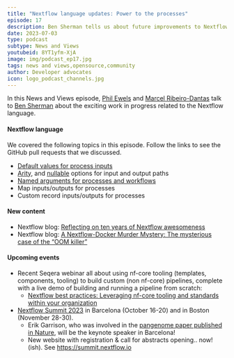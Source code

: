 ```yaml
---
title: "Nextflow language updates: Power to the processes"
episode: 17
description: Ben Sherman tells us about future improvements to Nextflow syntax for processes.
date: 2023-07-03
type: podcast
subtype: News and Views
youtubeid: 8YT1yfm-XjA
image: img/podcast_ep17.jpg
tags: news and views,opensource,community
author: Developer advocates
icon: logo_podcast_channels.jpg
---
```


In this News and Views episode, [Phil Ewels](https://twitter.com/tallphil) and [Marcel Ribeiro-Dantas](https://twitter.com/mribeirodantas) talk to [Ben Sherman](https://github.com/bentsherman) about the exciting work in progress related to the Nextflow language.

<!-- end-archive-description -->

#### Nextflow language

We covered the following topics in this episode. Follow the links to see the GitHub pull requests that we discussed.

* [Default values for process inputs](https://github.com/nextflow-io/nextflow/pull/3687)
* [Arity](https://github.com/nextflow-io/nextflow/pull/3706), and [nullable](https://github.com/nextflow-io/nextflow/pull/2893) options for input and output paths
* [Named arguments for processes and workflows](https://github.com/nextflow-io/nextflow/pull/3712)
* Map inputs/outputs for processes
* Custom record inputs/outputs for processes

#### New content

* Nextflow blog: [Reflecting on ten years of Nextflow awesomeness](https://nextflow.io/blog/2023/reflecting-on-ten-years-of-nextflow-awesomeness.html)
* Nextflow blog: [A Nextflow-Docker Murder Mystery: The mysterious case of the “OOM killer”](https://nextflow.io/blog/2023/a-nextflow-docker-murder-mystery-the-mysterious-case-of-the-oom-killer.html)

#### Upcoming events

* Recent Seqera webinar all about using nf-core tooling (templates, components, tooling) to build custom (non nf-core) pipelines, complete with a live demo of building and running a pipeline from scratch:
    * [Nextflow best practices: Leveraging nf-core tooling and standards within your organization](https://seqera.io/webinar-nextflow-nf-core/?utm_campaign=Webinar%20nf-core%20standards%20June%202023&utm_source=podcast&utm_medium=social&utm_content=phil)
* [Nextflow Summit 2023](https://summit.nextflow.io/) in Barcelona (October 16-20) and in Boston (November 28-30).
    * Erik Garrison, who was involved in the [pangenome paper published in Nature](https://www.nature.com/articles/s41586-023-05896-x), will be the keynote speaker in Barcelona!
    * New website with registration & call for abstracts opening.. now! (ish). See <https://summit.nextflow.io>
